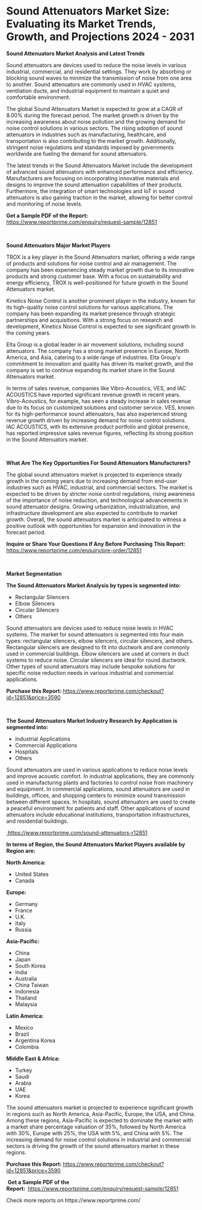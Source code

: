 <p><h1>Sound Attenuators Market Size: Evaluating its Market Trends, Growth, and Projections 2024 - 2031</h1></p><p><strong>Sound Attenuators Market Analysis and Latest Trends</strong></p>
<p><p>Sound attenuators are devices used to reduce the noise levels in various industrial, commercial, and residential settings. They work by absorbing or blocking sound waves to minimize the transmission of noise from one area to another. Sound attenuators are commonly used in HVAC systems, ventilation ducts, and industrial equipment to maintain a quiet and comfortable environment.</p><p>The global Sound Attenuators Market is expected to grow at a CAGR of 8.00% during the forecast period. The market growth is driven by the increasing awareness about noise pollution and the growing demand for noise control solutions in various sectors. The rising adoption of sound attenuators in industries such as manufacturing, healthcare, and transportation is also contributing to the market growth. Additionally, stringent noise regulations and standards imposed by governments worldwide are fueling the demand for sound attenuators.</p><p>The latest trends in the Sound Attenuators Market include the development of advanced sound attenuators with enhanced performance and efficiency. Manufacturers are focusing on incorporating innovative materials and designs to improve the sound attenuation capabilities of their products. Furthermore, the integration of smart technologies and IoT in sound attenuators is also gaining traction in the market, allowing for better control and monitoring of noise levels.</p></p>
<p><strong>Get a Sample PDF of the Report:&nbsp;</strong> <a href="https://www.reportprime.com/enquiry/request-sample/12851">https://www.reportprime.com/enquiry/request-sample/12851</a></p>
<p>&nbsp;</p>
<p><strong>Sound Attenuators Major Market Players</strong></p>
<p><p>TROX is a key player in the Sound Attenuators market, offering a wide range of products and solutions for noise control and air management. The company has been experiencing steady market growth due to its innovative products and strong customer base. With a focus on sustainability and energy efficiency, TROX is well-positioned for future growth in the Sound Attenuators market.</p><p>Kinetics Noise Control is another prominent player in the industry, known for its high-quality noise control solutions for various applications. The company has been expanding its market presence through strategic partnerships and acquisitions. With a strong focus on research and development, Kinetics Noise Control is expected to see significant growth in the coming years.</p><p>Elta Group is a global leader in air movement solutions, including sound attenuators. The company has a strong market presence in Europe, North America, and Asia, catering to a wide range of industries. Elta Group's commitment to innovation and quality has driven its market growth, and the company is set to continue expanding its market share in the Sound Attenuators market.</p><p>In terms of sales revenue, companies like Vibro-Acoustics, VES, and IAC ACOUSTICS have reported significant revenue growth in recent years. Vibro-Acoustics, for example, has seen a steady increase in sales revenue due to its focus on customized solutions and customer service. VES, known for its high-performance sound attenuators, has also experienced strong revenue growth driven by increasing demand for noise control solutions. IAC ACOUSTICS, with its extensive product portfolio and global presence, has reported impressive sales revenue figures, reflecting its strong position in the Sound Attenuators market.</p></p>
<p>&nbsp;</p>
<p><strong>What Are The Key Opportunities For Sound Attenuators Manufacturers?</strong></p>
<p><p>The global sound attenuators market is projected to experience steady growth in the coming years due to increasing demand from end-user industries such as HVAC, industrial, and commercial sectors. The market is expected to be driven by stricter noise control regulations, rising awareness of the importance of noise reduction, and technological advancements in sound attenuator designs. Growing urbanization, industrialization, and infrastructure development are also expected to contribute to market growth. Overall, the sound attenuators market is anticipated to witness a positive outlook with opportunities for expansion and innovation in the forecast period.</p></p>
<p><strong>Inquire or Share Your Questions If Any Before Purchasing This Report:</strong> <a href="https://www.reportprime.com/enquiry/pre-order/12851">https://www.reportprime.com/enquiry/pre-order/12851</a></p>
<p>&nbsp;</p>
<p><strong>Market Segmentation</strong></p>
<p><strong>The Sound Attenuators Market Analysis by types is segmented into:</strong></p>
<p><ul><li>Rectangular Silencers</li><li>Elbow Silencers</li><li>Circular Silencers</li><li>Others</li></ul></p>
<p><p>Sound attenuators are devices used to reduce noise levels in HVAC systems. The market for sound attenuators is segmented into four main types: rectangular silencers, elbow silencers, circular silencers, and others. Rectangular silencers are designed to fit into ductwork and are commonly used in commercial buildings. Elbow silencers are used at corners in duct systems to reduce noise. Circular silencers are ideal for round ductwork. Other types of sound attenuators may include bespoke solutions for specific noise reduction needs in various industrial and commercial applications.</p></p>
<p><strong>Purchase this Report:&nbsp;</strong><a href="https://www.reportprime.com/checkout?id=12851&price=3590">https://www.reportprime.com/checkout?id=12851&price=3590</a></p>
<p>&nbsp;</p>
<p><strong>The Sound Attenuators Market Industry Research by Application is segmented into:</strong></p>
<p><ul><li>Industrial Applications</li><li>Commercial Applications</li><li>Hospitals</li><li>Others</li></ul></p>
<p><p>Sound attenuators are used in various applications to reduce noise levels and improve acoustic comfort. In industrial applications, they are commonly used in manufacturing plants and factories to control noise from machinery and equipment. In commercial applications, sound attenuators are used in buildings, offices, and shopping centers to minimize sound transmission between different spaces. In hospitals, sound attenuators are used to create a peaceful environment for patients and staff. Other applications of sound attenuators include educational institutions, transportation infrastructures, and residential buildings.</p></p>
<p><a href="https://www.reportprime.com/sound-attenuators-r12851">&nbsp;https://www.reportprime.com/sound-attenuators-r12851</a></p>
<p><strong>In terms of Region, the Sound Attenuators Market Players available by Region are:</strong></p>
<p>
    <p> <strong> North America: </strong>
        <ul>
            <li>United States</li>
            <li>Canada</li>
        </ul>
        </p> 
    <p> <strong> Europe: </strong>
        <ul>
            <li>Germany</li>
            <li>France</li>
            <li>U.K.</li>
            <li>Italy</li>
            <li>Russia</li>
        </ul>
        </p> 
    <p> <strong> Asia-Pacific: </strong>
        <ul>
            <li>China</li>
            <li>Japan</li>
            <li>South Korea</li>
            <li>India</li>
            <li>Australia</li>
            <li>China Taiwan</li>
            <li>Indonesia</li>
            <li>Thailand</li>
            <li>Malaysia</li>
        </ul>
        </p> 
    <p> <strong> Latin America: </strong>
        <ul>
            <li>Mexico</li>
            <li>Brazil</li>
            <li>Argentina Korea</li>
            <li>Colombia</li>
        </ul>
        </p> 
    <p> <strong> Middle East & Africa: </strong>
        <ul>
            <li>Turkey</li>
            <li>Saudi</li>
            <li>Arabia</li>
            <li>UAE</li>
            <li>Korea</li>
        </ul>
    </p>
    </p>
<p><p>The sound attenuators market is projected to experience significant growth in regions such as North America, Asia-Pacific, Europe, the USA, and China. Among these regions, Asia-Pacific is expected to dominate the market with a market share percentage valuation of 35%, followed by North America with 30%, Europe with 25%, the USA with 5%, and China with 5%. The increasing demand for noise control solutions in industrial and commercial sectors is driving the growth of the sound attenuators market in these regions.</p></p>
<p><strong>Purchase this Report: </strong><a href="https://www.reportprime.com/checkout?id=12851&price=3590">https://www.reportprime.com/checkout?id=12851&price=3590</a></p>
<p>&nbsp;<strong>Get a Sample PDF of the Report:&nbsp;&nbsp;</strong><a href="https://www.reportprime.com/enquiry/request-sample/12851">https://www.reportprime.com/enquiry/request-sample/12851</a></p>
<p><strong></strong></p>
<p>Check more reports on https://www.reportprime.com/</p>